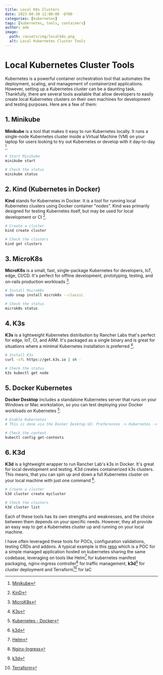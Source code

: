 ```yaml
---
title: Local K8s Clusters
date: 2023-08-30 12:00:00 -0700
categories: [kubernetes]
tags: [kubernetes, tools, containers]
author: ade
image:
  path: /assets/img/localk8s.png
  alt: Local Kubernetes Cluster Tools
---
```

# Local Kubernetes Cluster Tools

Kubernetes is a powerful container orchestration tool that automates the deployment, scaling, and management of containerized applications. However, setting up a Kubernetes cluster can be a daunting task. Thankfully, there are several tools available that allow developers to easily create local Kubernetes clusters on their own machines for development and testing purposes. Here are a few of them:

## 1. Minikube
**Minikube** is a tool that makes it easy to run Kubernetes locally. It runs a single-node Kubernetes cluster inside a Virtual Machine (VM) on your laptop for users looking to try out Kubernetes or develop with it day-to-day [^1].

```bash
# Start Minikube
minikube start

# Check the status
minikube status
```

## 2. Kind (Kubernetes in Docker)
**Kind** stands for Kubernetes in Docker. It is a tool for running local Kubernetes clusters using Docker container "nodes". Kind was primarily designed for testing Kubernetes itself, but may be used for local development or CI [^2].

```bash
# Create a cluster
kind create cluster

# Check the clusters
kind get clusters
```

## 3. MicroK8s
**MicroK8s** is a small, fast, single-package Kubernetes for developers, IoT, edge, CI/CD. It's perfect for offline development, prototyping, testing, and on-rails production workloads [^3].

```bash
# Install MicroK8s
sudo snap install microk8s --classic

# Check the status
microk8s status
```

## 4. K3s
**K3s** is a lightweight Kubernetes distribution by Rancher Labs that's perfect for edge, IoT, CI, and ARM. It's packaged as a single binary and is great for situations where a minimal Kubernetes installation is preferred [^4].

```bash
# Install K3s
curl -sfL https://get.k3s.io | sh -

# Check the status
k3s kubectl get node
```

## 5. Docker Kubernetes
**Docker Desktop** includes a standalone Kubernetes server that runs on your Windows or Mac workstation, so you can test deploying your Docker workloads on Kubernetes [^5].

```bash
# Enable Kubernetes
# This is done via the Docker Desktop UI: Preferences -> Kubernetes -> Enable Kubernetes

# Check the context
kubectl config get-contexts
```

## 6. K3d
**K3d** is a lightweight wrapper to run Rancher Lab's k3s in Docker. It's great for local development and testing. K3d creates containerized k3s clusters. This means, that you can spin up and down a full Kubernetes cluster on your local machine with just one command [^6].

```bash
# Create a cluster
k3d cluster create mycluster

# Check the clusters
k3d cluster list
```

Each of these tools has its own strengths and weaknesses, and the choice between them depends on your specific needs. However, they all provide an easy way to get a Kubernetes cluster up and running on your local machine. 

I have often leveraged these tools for POCs, configuration validations, testing CRDs and addons.
A typical example is this [repo](https://github.com/adekoyadapo/k8s-multitenant-app) which is a POC for a simple managed application hosted on kubernetes sharing the same codebase, leveraging on tools like Helm[^7] for kubernetes manifest packaging, nginx-ingress controller[^8] for traffic management, **k3d**[^6] for cluster deployment and Terraform[^9] for IaC

[^1]: [Minikube](https://minikube.sigs.k8s.io/docs/)
[^2]: [KinD](https://kind.sigs.k8s.io/)
[^3]: [MicroK8s](https://microk8s.io/?ref=website-popularity)
[^4]: [K3s](https://k3s.io/)
[^5]: [Kubernetes - Docker](https://www.docker.com/products/kubernetes/)
[^6]: [k3d](https://k3d.io/)
[^7]: [Helm](https://helm.sh/)
[^8]: [Nginx-Ingress](https://github.com/kubernetes/ingress-nginx)
[^9]: [Terraform](https://www.terraform.io/)